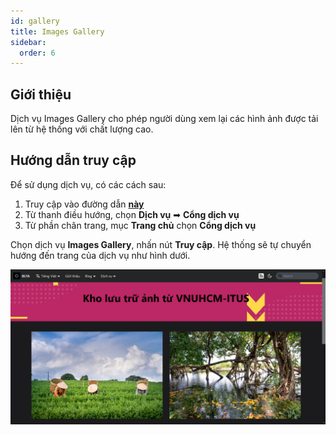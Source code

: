```yaml
---
id: gallery
title: Images Gallery
sidebar:
  order: 6
---
```


## Giới thiệu

Dịch vụ Images Gallery cho phép người dùng xem lại các hình ảnh được tải lên từ hệ thống với chất lượng cao.

## Hướng dẫn truy cập

Để sử dụng dịch vụ, có các cách sau:

1. Truy cập vào đường dẫn [**này**](../../services)
2. Từ thanh điều hướng, chọn **Dịch vụ** ➡ **Cổng dịch vụ**
3. Từ phần chân trang, mục **Trang chủ** chọn **Cổng dịch vụ**

Chọn dịch vụ **Images Gallery**, nhấn nút **Truy cập**. Hệ thống sẽ tự chuyển hướng đến trang của dịch vụ như hình dưới.

![Gallery](../../../assets/services/gallery.png)
